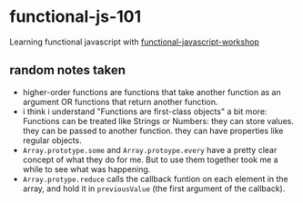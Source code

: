 # functional-js-101

Learning functional javascript with [functional-javascript-workshop](https://github.com/timoxley/functional-javascript-workshop)

## random notes taken

- higher-order functions are functions that take another function as an argument OR functions that return another function.
- i think i understand "Functions are first-class objects" a bit more: Functions can be treated like Strings or Numbers: they can store values. they can be passed to another function. they can have properties like regular objects.
- `Array.prototype.some` and `Array.protoype.every` have a pretty clear concept of what they do for me. But to use them together took me a while to see what was happening.
- `Array.protype.reduce` calls the callback funtion on each element in the array, and hold it in `previousValue` (the first argument of the callback).